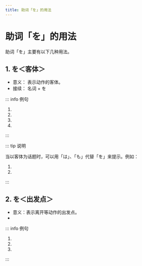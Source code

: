 ```yaml
---
title: 助词「を」的用法
---
```


# 助词「を」的用法

助词「を」主要有以下几种用法。

## 1. を＜客体＞

- 意义： 表示动作的客体。
- 接续： 名词 + を

::: info 例句

1. <grammer-content sentence="お[菓子/かし]**を**[買/か]います。" trans='买糕点。' />
1. <grammer-content sentence="メール**を**[送/おく]ります。" trans='送邮件。' />
1. <grammer-content sentence="[私/わたし]は[毎日/まいにち][新聞/しんぶん]**を**[読/よ]みます。" trans='我每天都读报纸。' />
1. <grammer-content sentence="[私/わたし]はコーヒー**を**[飲/の]みません。" trans='我不喝咖啡。' />

:::

::: tip 说明

当以客体为话题时，可以用「は」、「も」代替「を」来提示。例如：

1. <grammer-content sentence="[新聞/しんぶん]**を**[読/よ]みます。ニュース**を→も**[聞/き]きます。" trans='读报纸，也听新闻。' />
1. <grammer-content sentence="SNS**を→は**[使/つか]いますが、メール**を→は**ほとんど[使/つか]いません。" trans='虽然使用SNS，但是几乎不使用邮件。' />

:::

## 2. を＜出发点＞

- 意义：表示离开等动作的出发点。
- <grammer-content sentence="接续：**名词** + を + 表示**离开、出发**意义的**自动词**。例如：[出/で]る、[発/た]つ、[離/はな]れる、[卒業/そつぎょう]等。" inline />

::: info 例句

1. <grammer-content sentence="[明日/あした]、[何時/なんじ]ごろ[大学/だいがく]**を**[出/で]ますか。" trans='明天大概几点放学。' />
1. <grammer-content sentence="兄あには7月げつに[大学/だいがく]**を**[卒業/そつぎょう]します。" trans='哥哥七月大学毕业。' />
1. <grammer-content sentence="[私/わたし]は[明日/あした][北京/ぺきん]**を**[発/た]ちます。" trans='我明天离开北京。' />

:::
